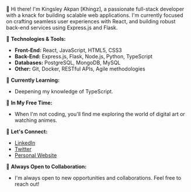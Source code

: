 👋 Hi there! I'm Kingsley Akpan [Khingz], a passionate full-stack developer with a knack for building scalable web applications. I'm currently focused on crafting seamless user experiences with React, and building robust back-end services using Express.js and Flask.

🔧 **Technologies & Tools:**
- **Front-End:** React, JavaScript, HTML5, CSS3
- **Back-End:** Express.js, Flask, Node.js, Python, TypeScript
- **Databases:** PostgreSQL, MongoDB, MySQL
- **Other:** Git, Docker, RESTful APIs, Agile methodologies

🌱 **Currently Learning:**
- Deepening my knowledge of TypeScript.

🎨 **In My Free Time:**
- When I'm not coding, you'll find me exploring the world of digital art or watching animes.

💬 **Let's Connect:**
- [LinkedIn](link-to-profile)
- [Twitter](link-to-profile)
- [Personal Website](link-to-website)

🚀 **Always Open to Collaboration:**
- I'm always open to new opportunities and collaborations. Feel free to reach out!

